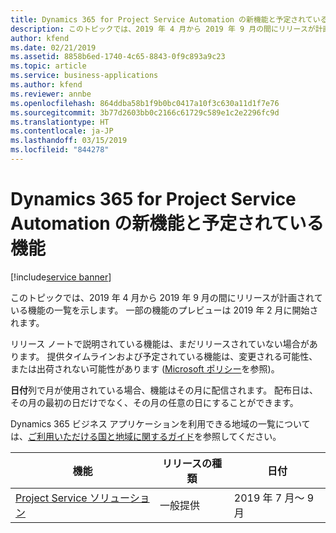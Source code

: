 ```yaml
---
title: Dynamics 365 for Project Service Automation の新機能と予定されている機能 (2019 年 4 月)
description: このトピックでは、2019 年 4 月から 2019 年 9 月の間にリリースが計画されている機能の一覧を示します。
author: kfend
ms.date: 02/21/2019
ms.assetid: 8858b6ed-1740-4c65-8843-0f9c893a9c23
ms.topic: article
ms.service: business-applications
ms.author: kfend
ms.reviewer: annbe
ms.openlocfilehash: 864ddba58b1f9b0bc0417a10f3c630a11d1f7e76
ms.sourcegitcommit: 3b77d2603bb0c2166c61729c589e1c2e2296fc9d
ms.translationtype: HT
ms.contentlocale: ja-JP
ms.lasthandoff: 03/15/2019
ms.locfileid: "844278"
---
```

#  <a name="whats-new-and-planned-for-dynamics-365-for-project-service-automation"></a>Dynamics 365 for Project Service Automation の新機能と予定されている機能
[!include[service banner](../../includes/service.md)]

このトピックでは、2019 年 4 月から 2019 年 9 月の間にリリースが計画されている機能の一覧を示します。 一部の機能のプレビューは 2019 年 2 月に開始されます。

リリース ノートで説明されている機能は、まだリリースされていない場合があります。 提供タイムラインおよび予定されている機能は、変更される可能性、または出荷されない可能性があります ([Microsoft ポリシー](https://go.microsoft.com/fwlink/p/?linkid=2007332)を参照)。

**日付**列で月が使用されている場合、機能はその月に配信されます。 配布日は、その月の最初の日だけでなく、その月の任意の日にすることができます。

Dynamics 365 ビジネス アプリケーションを利用できる地域の一覧については、[ご利用いただける国と地域に関するガイド](https://aka.ms/dynamics_365_international_availability_deck)を参照してください。


| 機能                                             | リリースの種類         | 日付 |
|-----------------------------------------------------|----------------------|----------------------|
| [Project Service ソリューション](project-service-solution.md)                         | 一般提供 | 2019 年 7 月～ 9 月           |
